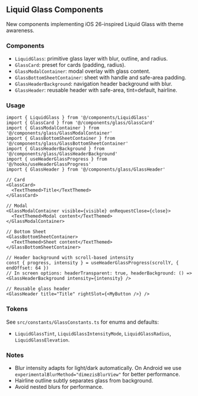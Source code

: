 ## Liquid Glass Components

New components implementing iOS 26-inspired Liquid Glass with theme awareness.

### Components

- `LiquidGlass`: primitive glass layer with blur, outline, and radius.
- `GlassCard`: preset for cards (padding, radius).
- `GlassModalContainer`: modal overlay with glass content.
- `GlassBottomSheetContainer`: sheet with handle and safe-area padding.
- `GlassHeaderBackground`: navigation header background with blur.
- `GlassHeader`: reusable header with safe-area, tint=default, hairline.

### Usage

```tsx
import { LiquidGlass } from '@/components/LiquidGlass'
import { GlassCard } from '@/components/glass/GlassCard'
import { GlassModalContainer } from '@/components/glass/GlassModalContainer'
import { GlassBottomSheetContainer } from '@/components/glass/GlassBottomSheetContainer'
import { GlassHeaderBackground } from '@/components/glass/GlassHeaderBackground'
import { useHeaderGlassProgress } from '@/hooks/useHeaderGlassProgress'
import { GlassHeader } from '@/components/glass/GlassHeader'

// Card
<GlassCard>
  <TextThemed>Title</TextThemed>
</GlassCard>

// Modal
<GlassModalContainer visible={visible} onRequestClose={close}>
  <TextThemed>Modal content</TextThemed>
</GlassModalContainer>

// Bottom Sheet
<GlassBottomSheetContainer>
  <TextThemed>Sheet content</TextThemed>
</GlassBottomSheetContainer>

// Header background with scroll-based intensity
const { progress, intensity } = useHeaderGlassProgress(scrollY, { endOffset: 64 })
// In screen options: headerTransparent: true, headerBackground: () => <GlassHeaderBackground intensity={intensity} />

// Reusable glass header
<GlassHeader title="Title" rightSlot={<MyButton />} />
```

### Tokens

See `src/constants/GlassConstants.ts` for enums and defaults:

- `LiquidGlassTint`, `LiquidGlassIntensityMode`, `LiquidGlassRadius`, `LiquidGlassElevation`.

### Notes

- Blur intensity adapts for light/dark automatically. On Android we use `experimentalBlurMethod="dimezisBlurView"` for better performance.
- Hairline outline subtly separates glass from background.
- Avoid nested blurs for performance.
